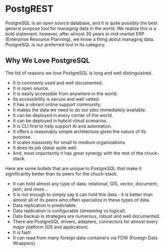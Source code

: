 # PostgREST

PostgreSQL is an open source database, and it is quite possibly the best general purpose tool for managing data in the world. We realize this is a bold statement; however, after almost 30 years in mid-market ERP (Enterprise Resource Planning), we know a thing about managing data. PostgreSQL is our preferred tool in its category.

## Why We Love PostgreSQL

The list of reasons we love PostgreSQL is long and well distinguished.

- It is commonly used and well documented.
- It is open source.
- It is easily accessible from anywhere in the world.
- Its accessibility is secure and well vetted.
- It has a vibrant online support community.
- It makes the data we need to do our jobs immediately available.
- It can be deployed in every corner of the world.
- It can be deployed in hybrid cloud scenarios.
- It is CLI first to help support AI and automation.
- It offers a reasonably simple architecture given the nature of its purpose.
- It scales massively for small to medium organizations.
- It does its job (data) quite well.
- And, most importantly it has great synergy with the rest of the chuck-stack.

Here are some bullets that are unique to PostgreSQL that make it significantly better than its peers for the chuck-stack.

- It can hold almost any type of data: relational, GIS, vector, document, json, and more...
- It is not enough to simply say it can hold this data - it is better than almost all of its peers who often specialize in these types of data.
- Data replication is predictable.
- Data replication is configurable (streaming vs logical).
- Data backup is strategies are numerous, robust and well documented.
- There are PostgreSQL drivers, adapters, connectors for almost every major platform (OS and application).
- It is fast!
- It can read from many foreign data containers via FDW (Foreign Data Wrappers).
